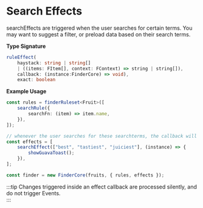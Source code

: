 # Search Effects

searchEffects are triggered when the user searches for certain terms. You may want to suggest a filter, or preload data based on their search terms.

**Type Signature**

```ts
ruleEffect(
    haystack: string | string[]
    | ((items: FItem[], context: FContext) => string | string[]),
    callback: (instance:FinderCore) => void),
    exact: boolean
```

**Example Usage**

```ts
const rules = finderRuleset<Fruit>([
    searchRule({
        searchFn: (item) => item.name,
    }),
]);

// whenever the user searches for these searchterms, the callback will be triggered.
const effects = [
    searchEffect(["best", "tastiest", "juiciest"], (instance) => {
        showGuavaToast();
    }),
];

const finder = new FinderCore(fruits, { rules, effects });
```

:::tip
Changes triggered inside an effect callback are processed silently, and do not trigger Events.  
:::
